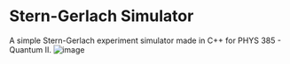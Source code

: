 # Stern-Gerlach Simulator
A simple Stern-Gerlach experiment simulator made in C++ for PHYS 385 - Quantum II.
![image](https://github.com/user-attachments/assets/bd7cbde5-ced4-460a-8ace-b375f49c1db7)
